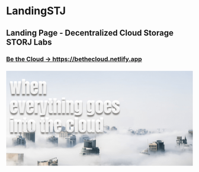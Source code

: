# LandingSTJ
## Landing Page - Decentralized Cloud Storage STORJ Labs
<h3><a href="https://bethecloud.netlify.app/" target="_blank">Be the Cloud -> https://bethecloud.netlify.app</a><h3>
  <div><a href="https://bethecloud.netlify.app/" target="_blank"><img src="img/cloudreadme.png"></a></div>
